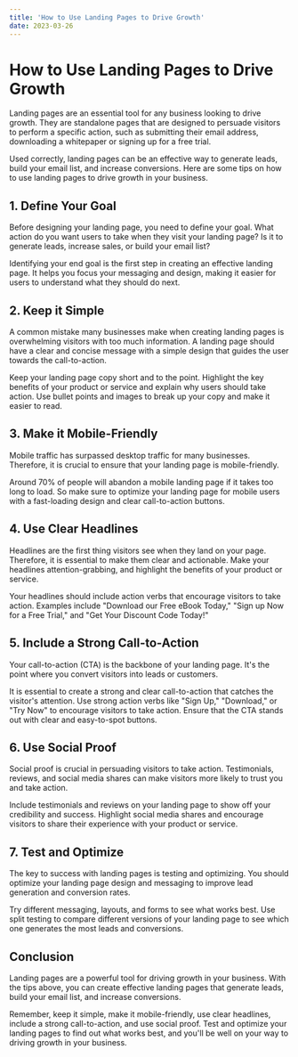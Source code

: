 ```yaml
---
title: 'How to Use Landing Pages to Drive Growth'
date: 2023-03-26
---
```


# How to Use Landing Pages to Drive Growth

Landing pages are an essential tool for any business looking to drive growth. They are standalone pages that are designed to persuade visitors to perform a specific action, such as submitting their email address, downloading a whitepaper or signing up for a free trial. 

Used correctly, landing pages can be an effective way to generate leads, build your email list, and increase conversions. Here are some tips on how to use landing pages to drive growth in your business.

## 1. Define Your Goal

Before designing your landing page, you need to define your goal. What action do you want users to take when they visit your landing page? Is it to generate leads, increase sales, or build your email list?

Identifying your end goal is the first step in creating an effective landing page. It helps you focus your messaging and design, making it easier for users to understand what they should do next.

## 2. Keep it Simple

A common mistake many businesses make when creating landing pages is overwhelming visitors with too much information. A landing page should have a clear and concise message with a simple design that guides the user towards the call-to-action.

Keep your landing page copy short and to the point. Highlight the key benefits of your product or service and explain why users should take action. Use bullet points and images to break up your copy and make it easier to read.

## 3. Make it Mobile-Friendly

Mobile traffic has surpassed desktop traffic for many businesses. Therefore, it is crucial to ensure that your landing page is mobile-friendly.

Around 70% of people will abandon a mobile landing page if it takes too long to load. So make sure to optimize your landing page for mobile users with a fast-loading design and clear call-to-action buttons.

## 4. Use Clear Headlines

Headlines are the first thing visitors see when they land on your page. Therefore, it is essential to make them clear and actionable. Make your headlines attention-grabbing, and highlight the benefits of your product or service.

Your headlines should include action verbs that encourage visitors to take action. Examples include "Download our Free eBook Today," "Sign up Now for a Free Trial," and "Get Your Discount Code Today!"

## 5. Include a Strong Call-to-Action

Your call-to-action (CTA) is the backbone of your landing page. It's the point where you convert visitors into leads or customers.

It is essential to create a strong and clear call-to-action that catches the visitor's attention. Use strong action verbs like "Sign Up," "Download," or "Try Now" to encourage visitors to take action. Ensure that the CTA stands out with clear and easy-to-spot buttons.

## 6. Use Social Proof

Social proof is crucial in persuading visitors to take action. Testimonials, reviews, and social media shares can make visitors more likely to trust you and take action.

Include testimonials and reviews on your landing page to show off your credibility and success. Highlight social media shares and encourage visitors to share their experience with your product or service.

## 7. Test and Optimize

The key to success with landing pages is testing and optimizing. You should optimize your landing page design and messaging to improve lead generation and conversion rates.

Try different messaging, layouts, and forms to see what works best. Use split testing to compare different versions of your landing page to see which one generates the most leads and conversions.

## Conclusion

Landing pages are a powerful tool for driving growth in your business. With the tips above, you can create effective landing pages that generate leads, build your email list, and increase conversions.

Remember, keep it simple, make it mobile-friendly, use clear headlines, include a strong call-to-action, and use social proof. Test and optimize your landing pages to find out what works best, and you'll be well on your way to driving growth in your business.
